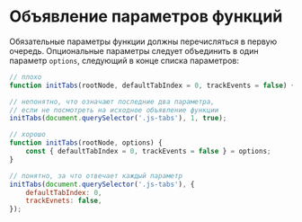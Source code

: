 # Объявление параметров функций

Обязательные параметры функции должны перечисляться в первую очередь. Опциональные параметры следует объединить в один параметр `options`, следующий
в конце списка параметров:

```javascript
// плохо
function initTabs(rootNode, defaultTabIndex = 0, trackEvents = false) {}

// непонятно, что означают последние два параметра,
// если не посмотреть на исходное объявление функции
initTabs(document.querySelector('.js-tabs'), 1, true);

// хорошо
function initTabs(rootNode, options) {
	const { defaultTabIndex = 0, trackEvents = false } = options;
}

// понятно, за что отвечает каждый параметр
initTabs(document.querySelector('.js-tabs'), {
	defaultTabIndex: 0,
	trackEvnets: false,
});
```

